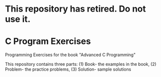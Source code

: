 # This repository has retired. Do not use it.

C Program Exercises
================

Programming Exercises for the book "Advanced C Programming"

This repository contains three parts: (1) Book- the examples in the book, (2) Problem- the practice problems, (3) Solution- sample solutions
